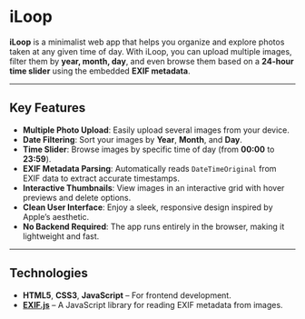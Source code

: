 # iLoop

**iLoop** is a minimalist web app that helps you organize and explore photos taken at any given time of day. With iLoop, you can upload multiple images, filter them by **year, month, day**, and even browse them based on a **24-hour time slider** using the embedded **EXIF metadata**.

---

## Key Features

* **Multiple Photo Upload**: Easily upload several images from your device.
* **Date Filtering**: Sort your images by **Year**, **Month**, and **Day**.
* **Time Slider**: Browse images by specific time of day (from **00:00** to **23:59**).
* **EXIF Metadata Parsing**: Automatically reads `DateTimeOriginal` from EXIF data to extract accurate timestamps.
* **Interactive Thumbnails**: View images in an interactive grid with hover previews and delete options.
* **Clean User Interface**: Enjoy a sleek, responsive design inspired by Apple’s aesthetic.
* **No Backend Required**: The app runs entirely in the browser, making it lightweight and fast.

---

## Technologies

* **HTML5**, **CSS3**, **JavaScript** – For frontend development.
* [**EXIF.js**](https://github.com/exif-js/exif-js) – A JavaScript library for reading EXIF metadata from images.
